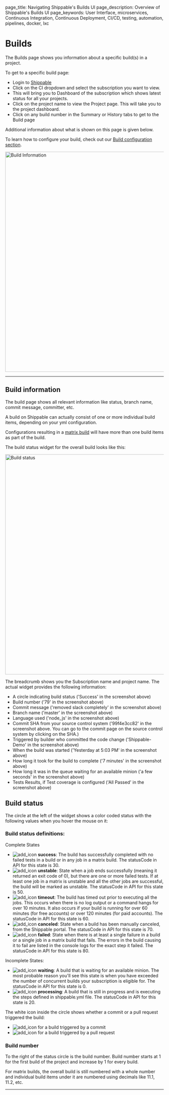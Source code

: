 page_title: Navigating Shippable's Builds UI
page_description: Overview of Shippable's Builds UI
page_keywords: User Interface, microservices, Continuous Integration, Continuous Deployment, CI/CD, testing, automation, pipelines, docker, lxc

# Builds

The Builds page shows you information about a specific build(s) in a project.

To get to a specific build page:

- Login to [Shippable](https://app.shippable.com)
- Click on the CI dropdown and select the subscription you want to view.
- This will bring you to Dashboard of the subscription which shows latest status
for all your projects.
- Click on the project name to view the Project page. This will take you to the
project dashboard.
- Click on any build number in the Summary or History tabs to get to the Build page

Additional information about what is shown on this page is given below.

To learn how to configure your build, check out our [Build configuration section](/ci/shippableyml).

<img src="../../images/builds/dashboardMv.gif" alt="Build Information" style="width:700px;"/>

---

## Build information
The build page shows all relevant information like status, branch name, commit message, committer, etc.

A build on Shippable can actually consist of one or more individual build items, depending on your yml configuration.

Configurations resulting in a [matrix build](/ci/advancedOptions/matrixbuilds/) will have more than one build items as part of the build.

The build status widget for the overall build looks like this:

<img src="../../images/builds/status.png" alt="Build status" style="width:700px;"/>

The breadcrumb shows you the Subscription name and project name. The actual widget
provides the following information:

- A circle indicating build status ('Success' in the screenshot above)
- Build number ('79' in the screenshot above)
- Commit message ('removed slack completely' in the screenshot above)
- Branch name ('master' in the screenshot above)
- Language used ('node_js' in the screenshot above)
- Commit SHA from your source control system ('99f4e3cc82' in the screenshot above.
You can go to the commit page on the source control system by clicking on the SHA.)
- Triggered by builder who committed the code change ('Shippable-Demo' in the
screenshot above)
- When the build was started ('Yesterday at 5:03 PM' in the screenshot above)
- How long it took for the build to complete ('7 minutes' in the screenshot above)
- How long it was in the queue waiting for an available minion ('a few seconds'
in the screenshot above)
- Tests Results, if Test coverage is configured ('All Passed' in the screenshot
above)

## Build status

The circle at the left of the widget shows a color coded status with the following
values when you hover the mouse on it:

### Build status definitions:
Complete States

- ![add_icon](/navigatingUI/images/builds/buildSuccess.png) **success**: The build has successfully
completed with no failed tests in a build or in any job in a matrix build. The
statusCode in API for this state is 30.
- ![add_icon](/navigatingUI/images/builds/buildUnstable.png) **unstable**: State when a job ends
successfully (meaning it returned an exit code of 0), but there are one or more
failed tests. If at least one job in a matrix is unstable and all the other jobs
are successful, the build will be marked as unstable. The statusCode in API for
this state is 50.
- ![add_icon](/navigatingUI/images/builds/buildTimeout.png) **timeout**: The build has timed out
prior to executing all the jobs. This occurs  when there is no log output or a
command hangs for over 10 minutes. It also occurs if your build is running for
over 60 minutes (for free accounts) or over 120 minutes (for paid accounts). The
statusCode in API for this state is 60.
- ![add_icon](/navigatingUI/images/builds/buildCancelled.png) **canceled**: State when a build
has been manually canceled, from the Shippable portal. The statusCode in API for
this state is 70.
- ![add_icon](/navigatingUI/images/builds/buildFailed.png) **failed**: State when there is at
least a single failure in a build or a single job in a matrix build that fails.
The errors in the build causing it to fail are listed in the console logs for the
exact step it failed. The statusCode in API for this state is 80.

Incomplete States:

- ![add_icon](/navigatingUI/images/builds/buildWaiting.png) **waiting**: A build that is waiting
for an available minion. The most probable reason you'll see this state is when
you have exceeded the number of concurrent builds your subscription is eligible for.
The statusCode in API for this state is 0.
- ![add_icon](/navigatingUI/images/builds/buildProcessing.png) **processing**: A build that is
still in progress and is executing the steps defined in shippable.yml file. The
statusCode in API for this state is 20.


The white icon inside the circle shows whether a commit or a pull request triggered
the build:

- ![add_icon](/navigatingUI/images/builds/buildCommit.png) for a build triggered by a commit
- ![add_icon](/navigatingUI/images/builds/buildPR.png) for a build triggered by a pull request


### Build number
To the right of the status circle is the build number. Build number starts at 1
for the first build of the project and increase by 1 for every build.

For matrix builds, the overall build is still numbered with a whole number and
individual build items under it are numbered using decimals like 11.1, 11.2, etc.

---
